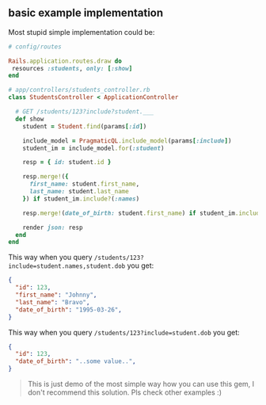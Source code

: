 ## basic example implementation

Most stupid simple implementation could be:


```ruby
# config/routes

Rails.application.routes.draw do
 resources :students, only: [:show]
end
```

```ruby
# app/controllers/students_controller.rb
class StudentsController < ApplicationController

  # GET /students/123?include?student.___
  def show
    student = Student.find(params[:id])

    include_model = PragmaticQL.include_model(params[:include])
    student_im = include_model.for(:student)

    resp = { id: student.id }

    resp.merge!({
      first_name: student.first_name,
      last_name: student.last_name
    }) if student_im.include?(:names)

    resp.merge!(date_of_birth: student.first_name) if student_im.include?(:dob)

    render json: resp
  end
end
```

This way when you query `/students/123?include=student.names,student.dob` you get:


```json
{
  "id": 123,
  "first_name": "Johnny",
  "last_name": "Bravo",
  "date_of_birth": "1995-03-26",
}
```

This way when you query `/students/123?include=student.dob` you get:


```json
{
  "id": 123,
  "date_of_birth": "..some value..",
}
```

> This is just demo of the most simple way how you can use this gem, I
> don't recommend this solution. Pls check other examples :)
